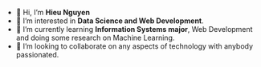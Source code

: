 - 👋 Hi, I’m **Hieu Nguyen**
- 👀 I’m interested in **Data Science and Web Development**.
- 🌱 I’m currently learning **Information Systems major**, Web Development and doing some research on Machine Learning.
- 💞️ I’m looking to collaborate on any aspects of technology with anybody passionated.
<!-- - 📫 How to reach me  -->

<!---
huuhieunguyen/huuhieunguyen is a ✨ special ✨ repository because its `README.md` (this file) appears on your GitHub profile.
You can click the Preview link to take a look at your changes.
--->
